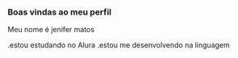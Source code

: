 ### Boas vindas ao meu perfil 

Meu nome é jenifer matos

.estou estudando no Alura
.estou me desenvolvendo na linguagem
